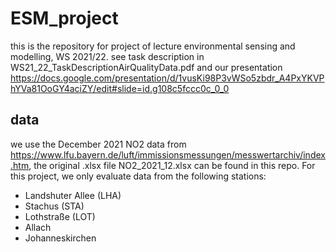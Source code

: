 # ESM_project
this is the repository for project of lecture environmental sensing and modelling, WS 2021/22. see task description in WS21_22_TaskDescriptionAirQualityData.pdf and our presentation https://docs.google.com/presentation/d/1vusKi98P3vWSo5zbdr_A4PxYKVPhYVa81OoGY4aciZY/edit#slide=id.g108c5fccc0c_0_0
## data 
we use the December 2021 NO2 data from https://www.lfu.bayern.de/luft/immissionsmessungen/messwertarchiv/index.htm, the original .xlsx file NO2_2021_12.xlsx can be found in this repo. For this project, we only evaluate data from the following stations:
  - Landshuter Allee (LHA)
  - Stachus (STA)
  - Lothstraße (LOT)
  - Allach
  - Johanneskirchen 

